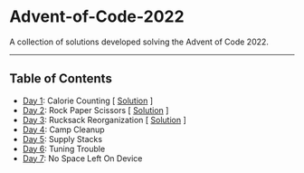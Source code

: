 # Advent-of-Code-2022

A collection of solutions developed solving the Advent of Code 2022.

--------

## Table of Contents

- [Day 1](https://adventofcode.com/2022/day/1):  Calorie Counting [ [Solution](src/day1.py) ]
- [Day 2](https://adventofcode.com/2022/day/2): Rock Paper Scissors [ [Solution](src/day2.py) ]
- [Day 3](https://adventofcode.com/2022/day/3): Rucksack Reorganization [ [Solution](src/day3.py) ]
- [Day 4](https://adventofcode.com/2022/day/4): Camp Cleanup
- [Day 5](https://adventofcode.com/2022/day/5): Supply Stacks
- [Day 6](https://adventofcode.com/2022/day/6): Tuning Trouble
- [Day 7](https://adventofcode.com/2022/day/7): No Space Left On Device
